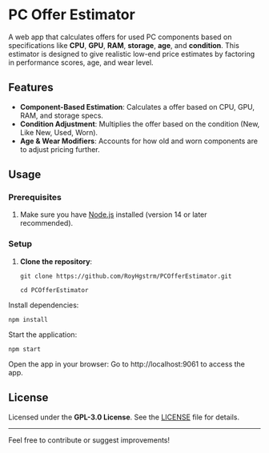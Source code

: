 # PC Offer Estimator

A web app that calculates offers for used PC components based on specifications like **CPU**, **GPU**, **RAM**, **storage**, **age**, and **condition**. This estimator is designed to give realistic low-end price estimates by factoring in performance scores, age, and wear level.

## Features

- **Component-Based Estimation**: Calculates a offer based on CPU, GPU, RAM, and storage specs.
- **Condition Adjustment**: Multiplies the offer based on the condition (New, Like New, Used, Worn).
- **Age & Wear Modifiers**: Accounts for how old and worn components are to adjust pricing further.

## Usage

### Prerequisites
1. Make sure you have [Node.js](https://nodejs.org/) installed (version 14 or later recommended).

### Setup
1. **Clone the repository**:
   
   ```git clone https://github.com/RoyHgstrm/PCOfferEstimator.git```
   
   ```cd PCOfferEstimator```
   

Install dependencies:

```npm install```


Start the application:

```npm start```


Open the app in your browser: Go to http://localhost:9061 to access the app.

## License

Licensed under the **GPL-3.0 License**. See the [LICENSE](./LICENSE) file for details.

---

Feel free to contribute or suggest improvements!
